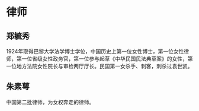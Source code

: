 # 律师

## 郑毓秀

1924年取得巴黎大学法学博士学位，中国历史上第一位女性博士，第一位女性律师，第一位省级女性政务官，第一位参与起草《中华民国民法典草案》的女性，第一位地方法院女性院长与审检两厅厅长。民国第一女杀手、刺客，刺杀过袁世凯。

## 朱素萼

中国第二批律师，为女权奔走的律师。
